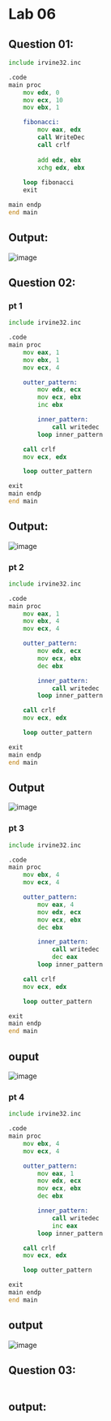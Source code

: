 # Lab 06

## Question 01:
```asm
include irvine32.inc

.code
main proc
	mov edx, 0
	mov ecx, 10
	mov ebx, 1

	fibonacci:
		mov eax, edx
		call WriteDec
		call crlf
		
		add edx, ebx
		xchg edx, ebx
	
	loop fibonacci
	exit

main endp
end main
```
## Output:
![image](https://github.com/user-attachments/assets/50b36bf8-e234-4bd7-9448-5eabc7d7534f)


## Question 02:

### pt 1
```asm
include irvine32.inc

.code
main proc
	mov eax, 1
	mov ebx, 1
	mov ecx, 4

	outter_pattern:
		mov edx, ecx
		mov ecx, ebx
		inc ebx

		inner_pattern:
			call writedec
		loop inner_pattern

	call crlf
	mov ecx, edx

	loop outter_pattern

exit
main endp
end main
```
## Output:
![image](https://github.com/user-attachments/assets/ae267d0e-a389-4ccc-ad77-cf9a70cbd073)


### pt 2
```asm
include irvine32.inc

.code
main proc
	mov eax, 1
	mov ebx, 4
	mov ecx, 4

	outter_pattern:
		mov edx, ecx
		mov ecx, ebx
		dec ebx

		inner_pattern:
			call writedec
		loop inner_pattern

	call crlf
	mov ecx, edx

	loop outter_pattern

exit
main endp
end main

```
## Output
![image](https://github.com/user-attachments/assets/6c7a0157-c93c-47a3-8690-564a0af78c94)

### pt 3
```asm
include irvine32.inc

.code
main proc
	mov ebx, 4
	mov ecx, 4

	outter_pattern:
		mov eax, 4
		mov edx, ecx
		mov ecx, ebx
		dec ebx

		inner_pattern:
			call writedec
			dec eax
		loop inner_pattern

	call crlf
	mov ecx, edx

	loop outter_pattern

exit
main endp
end main
```

## ouput
![image](https://github.com/user-attachments/assets/d30d2022-dddf-49b6-9bca-124f7b6a4537)

### pt 4
```asm
include irvine32.inc

.code
main proc
	mov ebx, 4
	mov ecx, 4

	outter_pattern:
		mov eax, 1
		mov edx, ecx
		mov ecx, ebx
		dec ebx

		inner_pattern:
			call writedec
			inc eax
		loop inner_pattern

	call crlf
	mov ecx, edx

	loop outter_pattern

exit
main endp
end main
```
## output
![image](https://github.com/user-attachments/assets/804722ed-a906-46bb-9d02-ecfa90cdbe0f)

## Question 03:
```asm

```

## output:

